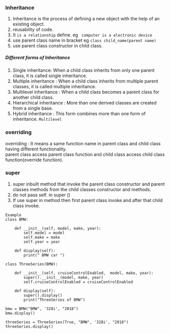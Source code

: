 ### Inheritance
1. Inheritance is the process of defining a new object with the help of an existing object.   
2. reusability of code.  
3. It  `is a relationship` define. eg ` computer is a electronic device`  
4. use parent class name in bracket eg `class child_name(parent name)`
5. use parent class constructor in child class. 

##### Different forms of Inheritance  

1. Single inheritance: When a child class inherits from only one parent class, it is called single inheritance.   
2. Multiple inheritance : When a child class inherits from multiple parent classes, it is called multiple inheritance.   
3. Multilevel inheritance : When a child class becomes a parent class for another child class.   
4. Hierarchical inheritance :  More than one derived classes are created from a single base.  
5. Hybrid inheritance : This form combines more than one form of inheritance. `Multilevel `

### overriding  
overriding : It means a same function name in parent class and child class having different functionality.   
parent class access parent class function and child class access child class function(override function).     

### super    
1. super inbuilt method that invoke the parent class constructor and parent classes methods from the child classes 
constructor and methods.  
2. do not pass self. in super ()  
3. If use super in method then first parent class invoke and after that child class invoke.    
``` 
Example  
class BMW:

    def __init__(self, model, make, year):
        self.model = model
        self.make = make
        self.year = year
   
    def display(self):
        print(" BMW car ")

class ThreeSeries(BMW):

    def __init__(self, cruiseControlEnabled,  model, make, year):
        super().__init__(model, make, year)
        self.cruiseControlEnabled = cruiseControlEnabled

    def display(self):
        super().display()
        print("ThreeSeries of BMW")

bmw = BMW("BMW", '328i', "2018")
bmw.display()

threeSeries = ThreeSeries(True, "BMW", '328i', "2018")
threeSeries.display()
```
 